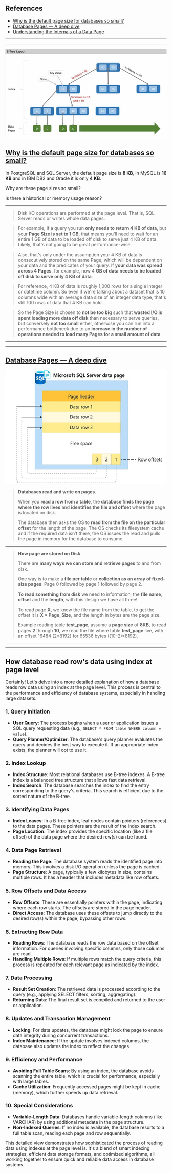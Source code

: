 ## References
- [Why is the default page size for databases so small?](https://dba.stackexchange.com/questions/294587/why-is-the-default-page-size-for-databases-so-small)
- [Database Pages — A deep dive](https://medium.com/@hnasr/database-pages-a-deep-dive-38cdb2c79eb5)
- [Understanding the Internals of a Data Page](https://www.sqlservercentral.com/articles/understanding-the-internals-of-a-data-page)

---
---

![](images/disk-data-pages.png)

## [Why is the default page size for databases so small?](https://dba.stackexchange.com/questions/294587/why-is-the-default-page-size-for-databases-so-small)

In PostgreSQL and SQL Server, the default page size is **8 KB**, in MySQL is **16 KB** and in IBM DB2 and Oracle it is only **4 KB**.

Why are these page sizes so small?

Is there a historical or memory usage reason?

-----

> Disk I/O operations are performed at the page level. That is, SQL Server reads or writes whole data pages.

> For example, if a query you run **only needs to return 4 KB of data**, but your **Page Size is set to 1 GB**, that means you'll need to wait for an entire 1 GB of data to be loaded off disk to serve just 4 KB of data. Likely, that's not going to be great performance-wise.

> Also, that's only under the assumption your 4 KB of data is consecutively stored on the same Page, which will be dependent on your data and the predicates of your query. If **your data was spread across 4 Pages**, for example, now 4 **GB of data needs to be loaded off disk to serve only 4 KB of data**.
 
> For reference, 4 KB of data is roughly 1,000 rows for a single integer or datetime column. So even if we're talking about a dataset that is 10 columns wide with an average data size of an integer data type, that's still 100 rows of data that 4 KB can hold.

> So the Page Size is chosen to **not be too big** such that **wasted I/O is spent loading more data off disk** than necessary to serve queries, but conversely **not too small** either, otherwise you can run into a performance bottleneck due to an **increase in the number of operations needed to load many Pages for a small amount of data**. 

----
----

## [Database Pages — A deep dive](https://medium.com/@hnasr/database-pages-a-deep-dive-38cdb2c79eb5)

![](images/sql-server-page-layout.png)

> **Databases read and write on pages**. 
> 
> When you **read a row from a table**, the **database finds the page where the row lives** and **identifies the file and offset** where the page is located on disk. 
> 
> The database then asks the OS to **read from the file on the particular offset** for the length of the page. The OS checks its filesystem cache and if the required data isn’t there, the OS issues the read and pulls the page in memory for the database to consume.

-----

> **How page are stored on Disk**
> 
> There are **many ways we can store and retrieve pages** to and from disk. 
> 
> One way is to make a **file per table** or **collection as an array of fixed-size pages**. Page 0 followed by page 1 followed by page 2. 
> 
> **To read something from disk** we need to information, the **file name**, **offset** and the **length**, with this design we have all three!
>
> To read page **X**, we know the file name from the table, to get the offset it is **X * Page_Size**, and the length in bytes are the page size.
>
> Example reading table **test_page**, assume a **page size** of **8KB**, to read pages **2** through **10**, we read the file where table **test_page** live, with an offset 16484 (2*8192) for 65536 bytes ((10–2)*8192).

----
----

## How database read row's data using index at page level

Certainly! Let's delve into a more detailed explanation of how a database reads row data using an index at the page level. This process is central to the performance and efficiency of database systems, especially in handling large datasets.

### 1. **Query Initiation**

- **User Query**: The process begins when a user or application issues a SQL query requesting data (e.g., `SELECT * FROM table WHERE column = value`).
- **Query Planner/Optimizer**: The database's query planner evaluates the query and decides the best way to execute it. If an appropriate index exists, the planner will opt to use it.

### 2. **Index Lookup**

- **Index Structure**: Most relational databases use B-tree indexes. A B-tree index is a balanced tree structure that allows fast data retrieval.
- **Index Search**: The database searches the index to find the entry corresponding to the query's criteria. This search is efficient due to the sorted nature of the B-tree.

### 3. **Identifying Data Pages**

- **Index Leaves**: In a B-tree index, leaf nodes contain pointers (references) to the data pages. These pointers are the result of the index search.
- **Page Location**: The index provides the specific location (like a file offset) of the data page where the desired row(s) can be found.

### 4. **Data Page Retrieval**

- **Reading the Page**: The database system reads the identified page into memory. This involves a disk I/O operation unless the page is cached.
- **Page Structure**: A page, typically a few kilobytes in size, contains multiple rows. It has a header that includes metadata like row offsets.

### 5. **Row Offsets and Data Access**

- **Row Offsets**: These are essentially pointers within the page, indicating where each row starts. The offsets are stored in the page header.
- **Direct Access**: The database uses these offsets to jump directly to the desired row(s) within the page, bypassing other rows.

### 6. **Extracting Row Data**

- **Reading Rows**: The database reads the row data based on the offset information. For queries involving specific columns, only those columns are read.
- **Handling Multiple Rows**: If multiple rows match the query criteria, this process is repeated for each relevant page as indicated by the index.

### 7. **Data Processing**

- **Result Set Creation**: The retrieved data is processed according to the query (e.g., applying SELECT filters, sorting, aggregating).
- **Returning Data**: The final result set is compiled and returned to the user or application.

### 8. **Updates and Transaction Management**

- **Locking**: For data updates, the database might lock the page to ensure data integrity during concurrent transactions.
- **Index Maintenance**: If the update involves indexed columns, the database also updates the index to reflect the changes.

### 9. **Efficiency and Performance**

- **Avoiding Full Table Scans**: By using an index, the database avoids scanning the entire table, which is crucial for performance, especially with large tables.
- **Cache Utilization**: Frequently accessed pages might be kept in cache (memory), which further speeds up data retrieval.

### 10. **Special Considerations**

- **Variable-Length Data**: Databases handle variable-length columns (like VARCHAR) by using additional metadata in the page structure.
- **Non-Indexed Queries**: If no index is available, the database resorts to a full table scan, reading each page and row sequentially.

This detailed view demonstrates how sophisticated the process of reading data using indexes at the page level is. It's a blend of smart indexing strategies, efficient data storage formats, and optimized algorithms, all working together to ensure quick and reliable data access in database systems.